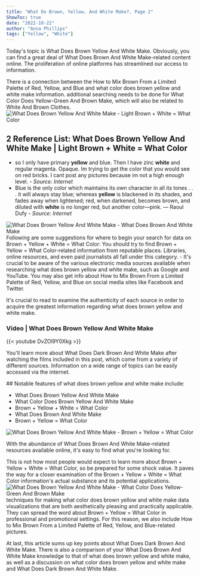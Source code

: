```yaml
---
title: "What Do Brown, Yellow, And White Make?, Page 2"
ShowToc: true 
date: "2022-10-22"
author: "Anna Phillips" 
tags: ["Yellow", "White"]
---
```


	
Today's topic is What Does Brown Yellow And White Make. Obviously, you can find a great deal of What Does Brown And White Make-related content online. The proliferation of online platforms has streamlined our access to information.

There is a connection between the How to Mix Brown From a Limited Palette of Red, Yellow, and Blue and what color does brown yellow and white make information. additional searching needs to be done for What Color Does Yellow-Green And Brown Make, which will also be related to White And Brown Clothes.
<img loading="lazy" src="http://2bonthewater.com/yahoo_site_admin/assets/images/zoe_manny_003--wp.103170550_std.jpg" onerror="this.onerror=null;this.src='https://blogger.googleusercontent.com/img/a/AVvXsEhe7F7TRXHtjiKvHb5vS7DmnxvpHiDyoYyYvm1nHB3Qp2_w3BnM6A2eq4v7FYxCC9bfZt3a9vIMtAYEKUiaDQbHMg-ViyGmRIj39MLp0bGFfgfYw1Dc9q_H-T0wiTm3l0Uq42dETrN9eC8aGJ9_IORZsxST1AcLR7np1koOfcc7tnHa4S8Mwz_xD9d0=s16000';" alt="What Does Brown Yellow And White Make - Light Brown + White = What Color" >

## 2 Reference List: What Does Brown Yellow And White Make | Light Brown + White = What Color
-   so I only have primary **yellow** and blue. Then I have zinc **white** and regular magenta. Opaque. Im trying to get the color that you would see on red bricks. I cant post any pictures because im not a high enough level. - <cite>Source: Internet</cite>
-   Blue is the only color which maintains its own character in all its tones . . . it will always stay blue; whereas **yellow** is blackened in its shades, and fades away when lightened; red, when darkened, becomes brown, and diluted with **white** is no longer red, but another color—pink. — Raoul Dufy - <cite>Source: Internet</cite>


<img loading="lazy" src="https://www.myfreetextures.com/wp-content/uploads/2014/10/seamless-brown-marble-texture.jpg" onerror="this.onerror=null;this.src='https://blogger.googleusercontent.com/img/a/AVvXsEhe7F7TRXHtjiKvHb5vS7DmnxvpHiDyoYyYvm1nHB3Qp2_w3BnM6A2eq4v7FYxCC9bfZt3a9vIMtAYEKUiaDQbHMg-ViyGmRIj39MLp0bGFfgfYw1Dc9q_H-T0wiTm3l0Uq42dETrN9eC8aGJ9_IORZsxST1AcLR7np1koOfcc7tnHa4S8Mwz_xD9d0=s16000';" alt="What Does Brown Yellow And White Make - What Does Brown And White Make" >
Following are some suggestions for where to begin your search for data on Brown + Yellow + White = What Color:
You should try to find Brown + Yellow = What Color-related information from reputable places. Libraries, online resources, and even paid journalists all fall under this category.
- It's crucial to be aware of the various electronic media sources available when researching what does brown yellow and white make, such as Google and YouTube. You may also get info about How to Mix Brown From a Limited Palette of Red, Yellow, and Blue on social media sites like Facebook and Twitter.

It's crucial to read to examine the authenticity of each source in order to acquire the greatest information regarding what does brown yellow and white make.

### Video | What Does Brown Yellow And White Make
{{< youtube DvZOl9Y0Xkg >}} 

You'll learn more about What Does Dark Brown And White Make after watching the films included in this post, which come from a variety of different sources. Information on a wide range of topics can be easily accessed via the internet.
<script async="async" data-cfasync="false" src="//normallydemandedalter.com/fe63df3c5408708b15d8dc3d9b206b31/invoke.js"></script>
<div id="container-fe63df3c5408708b15d8dc3d9b206b31"></div>
## Notable features of what does brown yellow and white make include:

- What Does Brown Yellow And White Make
- What Color Does Brown Yellow And White Make
- Brown + Yellow + White = What Color
- What Does Brown And White Make
- Brown + Yellow = What Color

 <img loading="lazy" src="http://www.curiousnut.com/wp-content/uploads/2015/02/Pork-Stock-Feat.jpg" onerror="this.onerror=null;this.src='https://blogger.googleusercontent.com/img/a/AVvXsEhe7F7TRXHtjiKvHb5vS7DmnxvpHiDyoYyYvm1nHB3Qp2_w3BnM6A2eq4v7FYxCC9bfZt3a9vIMtAYEKUiaDQbHMg-ViyGmRIj39MLp0bGFfgfYw1Dc9q_H-T0wiTm3l0Uq42dETrN9eC8aGJ9_IORZsxST1AcLR7np1koOfcc7tnHa4S8Mwz_xD9d0=s16000';" alt="What Does Brown Yellow And White Make - Brown + Yellow = What Color" >

With the abundance of What Does Brown And White Make-related resources available online, it's easy to find what you're looking for.

This is not how most people would expect to learn more about Brown + Yellow + White = What Color, so be prepared for some shock value. It paves the way for a closer examination of the Brown + Yellow + White = What Color information's actual substance and its potential applications.
<img loading="lazy" src="http://www.decor4all.com/wp-content/uploads/2015/07/roman-shades-window-treatment-ideas-for-bathroom-decorating-5.jpg" onerror="this.onerror=null;this.src='https://blogger.googleusercontent.com/img/a/AVvXsEhe7F7TRXHtjiKvHb5vS7DmnxvpHiDyoYyYvm1nHB3Qp2_w3BnM6A2eq4v7FYxCC9bfZt3a9vIMtAYEKUiaDQbHMg-ViyGmRIj39MLp0bGFfgfYw1Dc9q_H-T0wiTm3l0Uq42dETrN9eC8aGJ9_IORZsxST1AcLR7np1koOfcc7tnHa4S8Mwz_xD9d0=s16000';" alt="What Does Brown Yellow And White Make - What Color Does Yellow-Green And Brown Make" >
techniques for making what color does brown yellow and white make data visualizations that are both aesthetically pleasing and practically applicable. They can spread the word about Brown + Yellow = What Color in professional and promotional settings. For this reason, we also include How to Mix Brown From a Limited Palette of Red, Yellow, and Blue-related pictures.

At last, this article sums up key points about What Does Dark Brown And White Make. There is also a comparison of your What Does Brown And White Make knowledge to that of what does brown yellow and white make, as well as a discussion on what color does brown yellow and white make and What Does Dark Brown And White Make.
	
	

